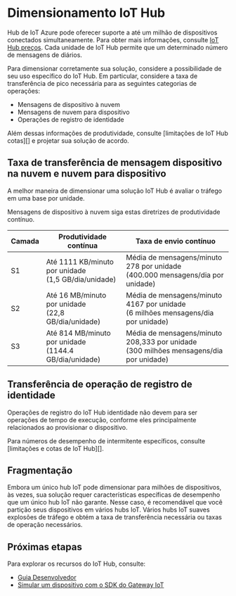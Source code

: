 <properties
 pageTitle="Hub de IoT Azure dimensionamento | Microsoft Azure"
 description="Descreve como dimensionar Azure IoT Hub."
 services="iot-hub"
 documentationCenter=""
 authors="fsautomata"
 manager="timlt"
 editor=""/>

<tags
 ms.service="iot-hub"
 ms.devlang="na"
 ms.topic="article"
 ms.tgt_pltfrm="na"
 ms.workload="na"
 ms.date="09/19/2016"
 ms.author="elioda"/>

# <a name="scaling-iot-hub"></a>Dimensionamento IoT Hub

Hub de IoT Azure pode oferecer suporte a até um milhão de dispositivos conectados simultaneamente. Para obter mais informações, consulte [IoT Hub preços][lnk-pricing]. Cada unidade de IoT Hub permite que um determinado número de mensagens de diários.

Para dimensionar corretamente sua solução, considere a possibilidade de seu uso específico do IoT Hub. Em particular, considere a taxa de transferência de pico necessária para as seguintes categorias de operações:

* Mensagens de dispositivo à nuvem
* Mensagens de nuvem para dispositivo
* Operações de registro de identidade

Além dessas informações de produtividade, consulte [limitações de IoT Hub cotas][] e projetar sua solução de acordo.

## <a name="device-to-cloud-and-cloud-to-device-message-throughput"></a>Taxa de transferência de mensagem dispositivo na nuvem e nuvem para dispositivo

A melhor maneira de dimensionar uma solução IoT Hub é avaliar o tráfego em uma base por unidade.

Mensagens de dispositivo à nuvem siga estas diretrizes de produtividade contínuo.

| Camada | Produtividade contínua | Taxa de envio contínuo |
| ---- | -------------------- | ------------------- |
| S1 | Até 1111 KB/minuto por unidade<br/>(1,5 GB/dia/unidade) | Média de mensagens/minuto 278 por unidade<br/>(400.000 mensagens/dia por unidade) |
| S2 | Até 16 MB/minuto por unidade<br/>(22,8 GB/dia/unidade) | Média de mensagens/minuto 4167 por unidade<br/>(6 milhões mensagens/dia por unidade) |
| S3 | Até 814 MB/minuto por unidade<br/>(1144.4 GB/dia/unidade) | Média de mensagens/minuto 208,333 por unidade<br/>(300 milhões mensagens/dia por unidade) |

## <a name="identity-registry-operation-throughput"></a>Transferência de operação de registro de identidade

Operações de registro do IoT Hub identidade não devem para ser operações de tempo de execução, conforme eles principalmente relacionados ao provisionar o dispositivo.

Para números de desempenho de intermitente específicos, consulte [limitações e cotas de IoT Hub][].

## <a name="sharding"></a>Fragmentação

Embora um único hub IoT pode dimensionar para milhões de dispositivos, às vezes, sua solução requer características específicas de desempenho que um único hub IoT não garante. Nesse caso, é recomendável que você partição seus dispositivos em vários hubs IoT. Vários hubs IoT suaves explosões de tráfego e obtém a taxa de transferência necessária ou taxas de operação necessários.

## <a name="next-steps"></a>Próximas etapas

Para explorar os recursos do IoT Hub, consulte:

- [Guia Desenvolvedor][lnk-devguide]
- [Simular um dispositivo com o SDK do Gateway IoT][lnk-gateway]

[lnk-pricing]: https://azure.microsoft.com/pricing/details/iot-hub
[Limitações de cotas IoT Hub]: iot-hub-devguide-quotas-throttling.md

[lnk-devguide]: iot-hub-devguide.md
[lnk-gateway]: iot-hub-linux-gateway-sdk-simulated-device.md
